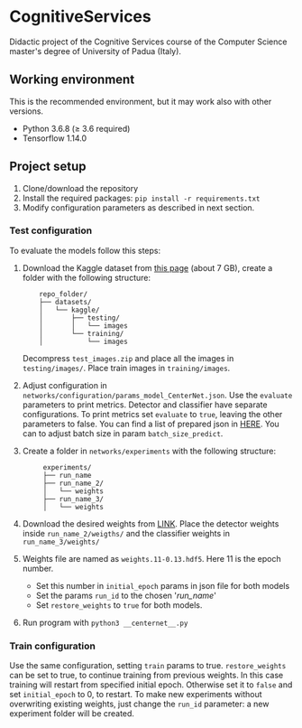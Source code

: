# CognitiveServices
Didactic project of the Cognitive Services course of the Computer Science master's degree of University of Padua (Italy).


## Working environment

This is the recommended environment, but it may work also with other versions.

- Python 3.6.8 (&ge; 3.6 required)
- Tensorflow 1.14.0

## Project setup

1. Clone/download the repository
2. Install the required packages: `pip install -r requirements.txt`
3. Modify configuration parameters as described in next section.

### Test configuration
To evaluate the models follow this steps:

1. Download the Kaggle dataset from [this page](https://www.kaggle.com/c/kuzushiji-recognition/data) 
(about 7 GB), create a folder with the following structure:

    ```
        repo_folder/
        ├── datasets/
        │   └── kaggle/
        │       ├── testing/
        │       │   └── images
        │       └── training/
        │           └── images
    ```
    Decompress `test_images.zip` and place all the images in `testing/images/`. Place train images in 
    `training/images`.

2. Adjust configuration in  `networks/configuration/params_model_CenterNet.json`. Use the `evaluate` 
parameters to print metrics. Detector and classifier have separate configurations. To print metrics 
set `evaluate` to `true`, leaving the other parameters to false. 
You can find a list of prepared json in [HERE](). You can to adjust batch size in param 
`batch_size_predict`.
3. Create a folder in `networks/experiments` with the following structure:
    ```
         experiments/
         ├── run_name
         ├── run_name_2/
         │   └── weights
         ├── run_name_3/
         │   └── weights
    ```

4. Download the desired weights from [LINK](). Place the detector weights inside `run_name_2/weigths/`
 and the classifier weights in `run_name_3/weights/`
5. Weights file are named as `weights.11-0.13.hdf5`. Here 11 is the epoch number. 
    - Set this number in 
`initial_epoch` params in json file for both models
    - Set the params `run_id` to the chosen '*run_name*'
    - Set `restore_weights` to `true` for both models.
     
6. Run program with `python3 __centernet__.py` 

### Train configuration
Use the same configuration, setting `train` params to true. `restore_weights` can be set to true, to 
continue training from previous weights. In this case training will restart from specified initial 
epoch. Otherwise set it to `false` and set `initial_epoch` to 0, to restart. To make new experiments
without overwriting existing weights, just change the `run_id` parameter: a new experiment folder will be created.



 
